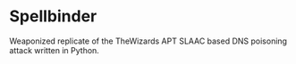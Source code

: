 # Spellbinder
Weaponized replicate of the TheWizards APT SLAAC based DNS poisoning attack written in Python. 
